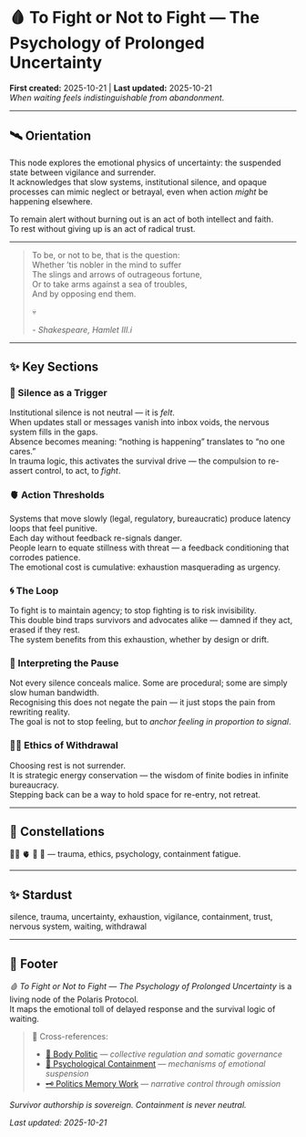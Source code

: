 # 🩸 To Fight or Not to Fight — The Psychology of Prolonged Uncertainty  
**First created:** 2025-10-21 | **Last updated:** 2025-10-21  
*When waiting feels indistinguishable from abandonment.*

---

## 🛰️ Orientation  
This node explores the emotional physics of uncertainty: the suspended state between vigilance and surrender.  
It acknowledges that slow systems, institutional silence, and opaque processes can mimic neglect or betrayal, even when action *might* be happening elsewhere.  

To remain alert without burning out is an act of both intellect and faith.  
To rest without giving up is an act of radical trust.

---
  
> To be, or not to be, that is the question:  
> Whether ’tis nobler in the mind to suffer  
> The slings and arrows of outrageous fortune,  
> Or to take arms against a sea of troubles,  
> And by opposing end them.
> 
> 💀
> 
>  *- Shakespeare, Hamlet III.i*  

---

## ✨ Key Sections  

### 🧿 Silence as a Trigger  
Institutional silence is not neutral — it is *felt*.  
When updates stall or messages vanish into inbox voids, the nervous system fills in the gaps.  
Absence becomes meaning: “nothing is happening” translates to “no one cares.”  
In trauma logic, this activates the survival drive — the compulsion to re-assert control, to act, to *fight*.  

### 🫀 Action Thresholds  
Systems that move slowly (legal, regulatory, bureaucratic) produce latency loops that feel punitive.  
Each day without feedback re-signals danger.  
People learn to equate stillness with threat — a feedback conditioning that corrodes patience.  
The emotional cost is cumulative: exhaustion masquerading as urgency.

### 🌀 The Loop  
To fight is to maintain agency; to stop fighting is to risk invisibility.  
This double bind traps survivors and advocates alike — damned if they act, erased if they rest.  
The system benefits from this exhaustion, whether by design or drift.  

### 🧄 Interpreting the Pause  
Not every silence conceals malice. Some are procedural; some are simply slow human bandwidth.  
Recognising this does not negate the pain — it just stops the pain from rewriting reality.  
The goal is not to stop feeling, but to *anchor feeling in proportion to signal*.

### 🐦‍🔥 Ethics of Withdrawal  
Choosing rest is not surrender.  
It is strategic energy conservation — the wisdom of finite bodies in infinite bureaucracy.  
Stepping back can be a way to hold space for re-entry, not retreat.

---

## 🌌 Constellations  
🐦‍🔥 🫀 🧠 🔮 — trauma, ethics, psychology, containment fatigue.

---

## ✨ Stardust  
silence, trauma, uncertainty, exhaustion, vigilance, containment, trust, nervous system, waiting, withdrawal  

---

## 🏮 Footer  
*🩸 To Fight or Not to Fight — The Psychology of Prolonged Uncertainty* is a living node of the Polaris Protocol.  
It maps the emotional toll of delayed response and the survival logic of waiting.  

> 📡 Cross-references:  
> - [🐝 Body Politic](../🐝_Body_Politic/README.md) — *collective regulation and somatic governance*  
> - [🧠 Psychological Containment](../../../../Metadata_Sabotage_Network/🧠_Psychological_Containment/README.md) — *mechanisms of emotional suspension*  
> - [🗝️ Politics Memory Work](../../🐍_Ouroborotic_Violence/🗝️_Politics_Memory_Work/README.md) — *narrative control through omission*  

*Survivor authorship is sovereign. Containment is never neutral.*  

_Last updated: 2025-10-21_
